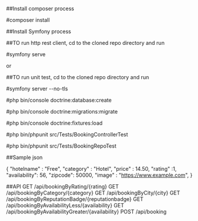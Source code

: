 ##Install composer process

#composer install

##Install Symfony process

##TO run http rest client, cd to the cloned repo directory and run

#symfony serve

or

##TO run unit test, cd to the cloned repo directory and run

#symfony server --no-tls


#php bin/console doctrine:database:create

#php bin/console doctrine:migrations:migrate

#php bin/console doctrine:fixtures:load

#php bin/phpunit src/Tests/BookingControllerTest

#php bin/phpunit src/Tests/BookingRepoTest



##Sample json

{
  "hotelname" : "Free",
  "category"  : "Hotel",
  "price"     : 14.50,
  "rating"    :1,
  "availability": 56,
  "zipcode": 50000,
  "image" : "https://www.example.com",
}


##API
  GET          /api/bookingByRating/{rating}
  GET          /api/bookingByCategory/{category}
  GET          /api/bookingByCity/{city}
  GET          /api/bookingByReputationBadge/{reputationbadge}
  GET          /api/bookingByAvailabilityLess/{availability}
  GET          /api/bookingByAvailabilityGreater/{availability}
  POST         /api/booking
